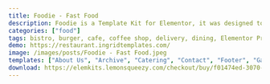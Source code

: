 ```yaml
---
title: Foodie - Fast Food
description: Foodie is a Template Kit for Elementor, it was designed to help you create your Restaurant or Cafe website easily. Foodie has a very Hipster and  Modern Design it is 100% Responsive and includes 10+ Ready made templates that are very easy to edit! This template is ready to use, you can get your Food related website done quickly.
categories: ["food"]
tags: bistro, burger, cafe, coffee shop, delivery, dining, Elementor Pro, fast food, food, food truck, modern, pizza, restaurant, takeout
demo: https://restaurant.ingridtemplates.com/
image: /images/posts/Foodie - Fast Food.jpeg
templates: ["About Us", "Archive", "Catering", "Contact", "Footer", "Gallery", "Global", "Header", "Home Style 1", "Home Style 2", "Menu", "Single Post", "Staff"]
download: https://elemkits.lemonsqueezy.com/checkout/buy/f01474ed-3070-46cc-af8f-2d7ba9121eb5
---
```


